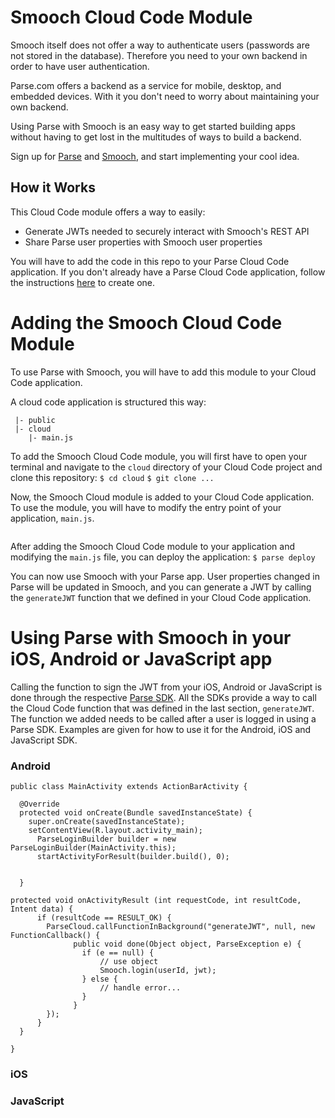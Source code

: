 # Smooch Cloud Code Module

Smooch itself does not offer a way to authenticate users (passwords are not stored in the database). Therefore you need to your own backend in order to have user authentication.

Parse.com offers a backend as a service for mobile, desktop, and embedded devices. With it you don't need to worry about maintaining your own backend.

Using Parse with Smooch is an easy way to get started building apps without having to get lost in the multitudes of ways to build a backend.

Sign up for [Parse](parse.com) and [Smooch](smooch.io), and start implementing your cool idea.

## How it Works
This Cloud Code module offers a way to easily:
- Generate JWTs needed to securely interact with Smooch's REST API
- Share Parse user properties with Smooch user properties

You will have to add the code in this repo to your Parse Cloud Code application. If you don't already have a Parse Cloud Code  application, follow the instructions [here](https://parse.com/docs/cloudcode/guide#command-line) to create one.

# Adding the Smooch Cloud Code Module

To use Parse with Smooch, you will have to add this module to your Cloud Code application.

A cloud code application is structured this way:
```
 |- public
 |- cloud
    |- main.js
```

To add the Smooch Cloud Code module, you will first have to open your terminal and navigate to the `cloud` directory of your Cloud Code project and clone this repository:
`$ cd cloud`
`$ git clone ...`

Now, the Smooch Cloud module is added to your Cloud Code application. To use the module, you will have to modify the entry point of your application, `main.js`.

```javascript
```

After adding the Smooch Cloud Code module to your application and modifying the `main.js` file, you can deploy the application:
`$ parse deploy`

You can now use Smooch with your Parse app. User properties changed in Parse will be updated in Smooch, and you can generate a JWT by calling the `generateJWT` function that we defined in your Cloud Code application.

# Using Parse with Smooch in your iOS, Android or JavaScript app

Calling the function to sign the JWT from your iOS, Android or JavaScript is done through the respective [Parse SDK](https://parse.com/docs). All the SDKs provide a way to call the Cloud Code function that was defined in the last section, `generateJWT`. The function we added needs to be called after a user is logged in using a Parse SDK. Examples are given for how to use it for the Android, iOS and JavaScript SDK.

### Android

```android
public class MainActivity extends ActionBarActivity {

  @Override
  protected void onCreate(Bundle savedInstanceState) {
    super.onCreate(savedInstanceState);
    setContentView(R.layout.activity_main);
      ParseLoginBuilder builder = new ParseLoginBuilder(MainActivity.this);
      startActivityForResult(builder.build(), 0);


  }

protected void onActivityResult (int requestCode, int resultCode, Intent data) {
	  if (resultCode == RESULT_OK) {
		ParseCloud.callFunctionInBackground("generateJWT", null, new FunctionCallback() {
		      public void done(Object object, ParseException e) {
		        if (e == null) {
					// use object
				 	Smooch.login(userId, jwt);
		        } else {
		          	// handle error...
		        }
		      }
		});
	  }
  }

}

```

### iOS


### JavaScript
